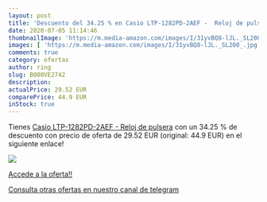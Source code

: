 ```yaml
---
layout: post
title: 'Descuento del 34.25 % en Casio LTP-1282PD-2AEF -  Reloj de pulser'
date: 2020-07-05 11:14:46
thumbnailImage: 'https://m.media-amazon.com/images/I/31yvBQ8-lJL._SL200_.jpg'
images: [ 'https://m.media-amazon.com/images/I/31yvBQ8-lJL._SL200_.jpg' ]
comments: true
category: ofertas
author: ring
slug: B000VE2742
description:
actualPrice: 29.52 EUR
comparePrice: 44.9 EUR
inStock: true
---
```


Tienes [Casio LTP-1282PD-2AEF -  Reloj de pulsera](https://www.amazon.com/dp/B000VE2742/?tag=redken08-20) con un 34.25 % de descuento con precio de oferta de 29.52 EUR (original: 44.9 EUR) en el siguiente enlace!

[![](https://m.media-amazon.com/images/I/31yvBQ8-lJL._SL200_.jpg)](https://www.amazon.com/dp/B000VE2742/?tag=redken08-20)

[Accede a la oferta!!](https://www.amazon.com/dp/B000VE2742/?tag=redken08-20)

[Consulta otras ofertas en nuestro canal de telegram](https://t.me/s/ofertas25)
